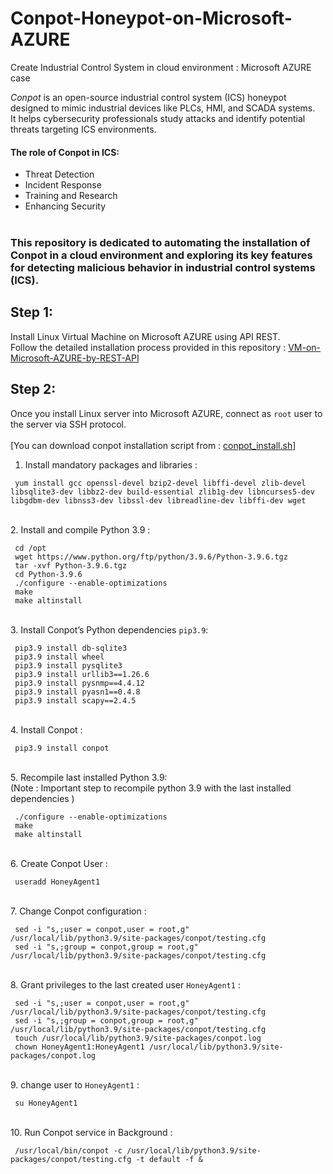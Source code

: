 # Conpot-Honeypot-on-Microsoft-AZURE
Create Industrial Control System in cloud environment : Microsoft AZURE case


*Conpot* is an open-source industrial control system (ICS) honeypot designed to mimic industrial devices like PLCs, HMI, and SCADA systems. <br>
It helps cybersecurity professionals study attacks and identify potential threats targeting ICS environments.<br>

#### The role of Conpot in ICS:
-  Threat Detection
-  Incident Response
-  Training and Research
-  Enhancing Security
<br><br>

### This repository is dedicated to automating the installation of Conpot in a cloud environment and exploring its key features for detecting malicious behavior in industrial control systems (ICS).

## Step 1:
Install Linux Virtual Machine on Microsoft AZURE using API REST.<br>
Follow the detailed installation process provided in this repository : [VM-on-Microsoft-AZURE-by-REST-API](https://github.com/secfit/VM-on-Microsoft-AZURE-by-REST-API)

## Step 2:
Once you install Linux server into Microsoft AZURE, connect as `root` user to the server via SSH protocol.<br>
<br>
[You can download conpot installation script from : [conpot_install.sh](conpot_install.sh)]
<br>
1.  Install mandatory packages and libraries :
   ```shell
    yum install gcc openssl-devel bzip2-devel libffi-devel zlib-devel libsqlite3-dev libbz2-dev build-essential zlib1g-dev libncurses5-dev libgdbm-dev libnss3-dev libssl-dev libreadline-dev libffi-dev wget
   ```

<br>2.  Install and compile Python 3.9 :
   ```shell
    cd /opt
    wget https://www.python.org/ftp/python/3.9.6/Python-3.9.6.tgz
    tar -xvf Python-3.9.6.tgz
    cd Python-3.9.6
    ./configure --enable-optimizations
    make
    make altinstall
   ```

<br>3.  Install Conpot’s Python dependencies `pip3.9`:
   ```shell
    pip3.9 install db-sqlite3
    pip3.9 install wheel
    pip3.9 install pysqlite3
    pip3.9 install urllib3==1.26.6
    pip3.9 install pysnmp==4.4.12
    pip3.9 install pyasn1==0.4.8
    pip3.9 install scapy==2.4.5
   ```

<br>4.  Install Conpot :
   ```shell
    pip3.9 install conpot
   ```

<br>5.  Recompile last installed Python 3.9:<br>
    (Note : Important step to recompile python 3.9 with the last installed dependencies )<br>
   ```shell
    ./configure --enable-optimizations
    make
    make altinstall
   ```

<br>6.  Create Conpot User :
   ```shell
    useradd HoneyAgent1 
   ```

<br>7.  Change Conpot configuration :
   ```shell
    sed -i "s,;user = conpot,user = root,g" /usr/local/lib/python3.9/site-packages/conpot/testing.cfg
    sed -i "s,;group = conpot,group = root,g" /usr/local/lib/python3.9/site-packages/conpot/testing.cfg 
   ```

<br>8.  Grant privileges to the last created user `HoneyAgent1` :
   ```shell
    sed -i "s,;user = conpot,user = root,g" /usr/local/lib/python3.9/site-packages/conpot/testing.cfg
    sed -i "s,;group = conpot,group = root,g" /usr/local/lib/python3.9/site-packages/conpot/testing.cfg
    touch /usr/local/lib/python3.9/site-packages/conpot.log
    chown HoneyAgent1:HoneyAgent1 /usr/local/lib/python3.9/site-packages/conpot.log
   ```

<br>9.  change user to `HoneyAgent1` :
   ```shell
    su HoneyAgent1
   ```

<br>10.  Run Conpot service in Background :
   ```shell
    /usr/local/bin/conpot -c /usr/local/lib/python3.9/site-packages/conpot/testing.cfg -t default -f &
   ```
